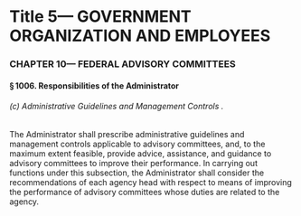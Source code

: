 
# Title 5— GOVERNMENT ORGANIZATION AND EMPLOYEES
### CHAPTER 10— FEDERAL ADVISORY COMMITTEES
#### § 1006. Responsibilities of the Administrator
###### (c) Administrative Guidelines and Management Controls .

The Administrator shall prescribe administrative guidelines and management controls applicable to advisory committees, and, to the maximum extent feasible, provide advice, assistance, and guidance to advisory committees to improve their performance. In carrying out functions under this subsection, the Administrator shall consider the recommendations of each agency head with respect to means of improving the performance of advisory committees whose duties are related to the agency.
